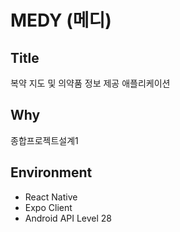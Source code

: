 # MEDY (메디)

## Title

복약 지도 및 의약품 정보 제공 애플리케이션

## Why

종합프로젝트설계1

## Environment

- React Native
- Expo Client
- Android API Level 28